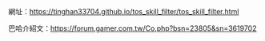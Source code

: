 網址：https://tinghan33704.github.io/tos_skill_filter/tos_skill_filter.html

巴哈介紹文：https://forum.gamer.com.tw/Co.php?bsn=23805&sn=3619702

